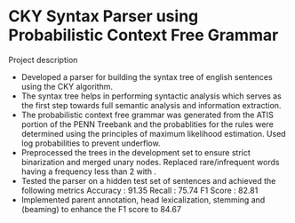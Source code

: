 # CKY Syntax Parser using Probabilistic Context Free Grammar

Project description
- Developed a parser for building the syntax tree of english sentences using the CKY algorithm.
- The syntax tree helps in performing syntactic analysis which serves as the first step towards full semantic analysis and information extraction. 
- The probabilistic context free grammar was generated from the ATIS portion of the PENN Treebank and the probablities for the rules were determined using the principles of maximum likelihood estimation. Used log probabilities to prevent underflow. 
- Preprocessed the trees in the development set to ensure strict binarization and merged unary nodes. Replaced rare/infrequent words having a frequency less than 2 with <unk>. 
- Tested the parser on a hidden test set of sentences and achieved the following metrics
Accuracy : 91.35 Recall : 75.74 F1 Score : 82.81
- Implemented parent annotation, head lexicalization, stemming and (beaming) to enhance the F1 score to 84.67
